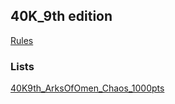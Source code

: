 ## 40K_9th edition
[Rules](https://wahapedia.ru/wh40k9ed/the-rules/core-rules/)

### Lists

[40K9th_ArksOfOmen_Chaos_1000pts](./40K9TH%20-%20ArksOfOmen%20-%20chaos.html)
